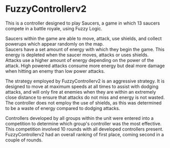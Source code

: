 # FuzzyControllerv2
This is a controller designed to play Saucers, a game in which 13 saucers compete in a battle royale, using Fuzzy Logic.

Saucers within the game are able to move, attack, use shields, and collect powerups which appear randomly on the map.<br />
Saucers have a set amount of energy with which they begin the game. This energy is depleted when the saucer moves, attacks or uses shields.<br />
Attacks use a higher amount of energy depending on the power of the attack. High powered attacks consume more energy but deal more damage when hitting an enemy than low power attacks.<br />

The strategy employed by FuzzyControllerv2 is an aggressive strategy. It is designed to move at maximum speeds at all times to assist with dodging attacks, 
and will only fire at enemies when they are within an extremely close distance to ensure that attacks do not miss and energy is not wasted.<br />
The controller does not employ the use of shields, as this was determined to be a waste of energy compared to dodging attacks.<br />

Controllers developed by all groups within the unit were entered into a competition to determine which group's controller was the most effective.
This competition involved 10 rounds with all developed controllers present. FuzzyControllerv2 had an overall ranking of first place, coming second in a couple of rounds.
